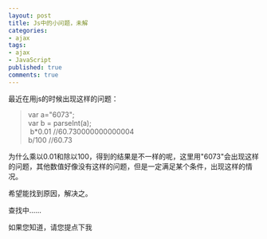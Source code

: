 ```yaml
---
layout: post
title: Js中的小问题，未解
categories:
- ajax
tags:
- ajax
- JavaScript
published: true
comments: true
---
```

<p>最近在用js的时候出现这样的问题：
<blockquote>var a="6073";<br />
var b = parseInt(a);<br />
 b*0.01 //<span class="objectBox objectBox-number">60.730000000000004<br />
b/100 //<span class="objectBox objectBox-number">60.73</span></span></blockquote>
为什么乘以0.01和除以100，得到的结果是不一样的呢，这里用"6073"会出现这样的问题，其他数值好像没有这样的问题，但是一定满足某个条件，出现这样的情况。</p>

<p>希望能找到原因，解决之。</p>

<p>查找中……</p>

<p>如果您知道，请您提点下我</p>
